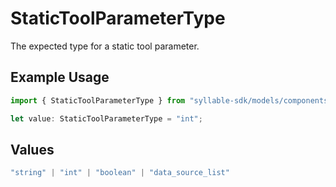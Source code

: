 # StaticToolParameterType

The expected type for a static tool parameter.

## Example Usage

```typescript
import { StaticToolParameterType } from "syllable-sdk/models/components";

let value: StaticToolParameterType = "int";
```

## Values

```typescript
"string" | "int" | "boolean" | "data_source_list"
```